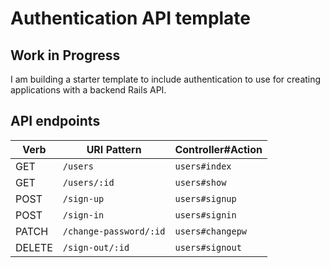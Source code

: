 # Authentication API template

## Work in Progress

I am building a starter template to include authentication to use for creating applications with a backend Rails API.

## API endpoints

| Verb   | URI Pattern            | Controller#Action |
|--------|------------------------|------------------ |
| GET    | `/users`               | `users#index`     |
| GET    | `/users/:id`           | `users#show`      |
| POST   | `/sign-up`             | `users#signup`    |
| POST   | `/sign-in`             | `users#signin`    |
| PATCH  | `/change-password/:id` | `users#changepw`  |
| DELETE | `/sign-out/:id`        | `users#signout`   |
